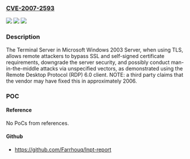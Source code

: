 ### [CVE-2007-2593](https://cve.mitre.org/cgi-bin/cvename.cgi?name=CVE-2007-2593)
![](https://img.shields.io/static/v1?label=Product&message=n%2Fa&color=blue)
![](https://img.shields.io/static/v1?label=Version&message=n%2Fa&color=blue)
![](https://img.shields.io/static/v1?label=Vulnerability&message=n%2Fa&color=brighgreen)

### Description

The Terminal Server in Microsoft Windows 2003 Server, when using TLS, allows remote attackers to bypass SSL and self-signed certificate requirements, downgrade the server security, and possibly conduct man-in-the-middle attacks via unspecified vectors, as demonstrated using the Remote Desktop Protocol (RDP) 6.0 client.  NOTE: a third party claims that the vendor may have fixed this in approximately 2006.

### POC

#### Reference
No PoCs from references.

#### Github
- https://github.com/Farrhouq/Inpt-report

